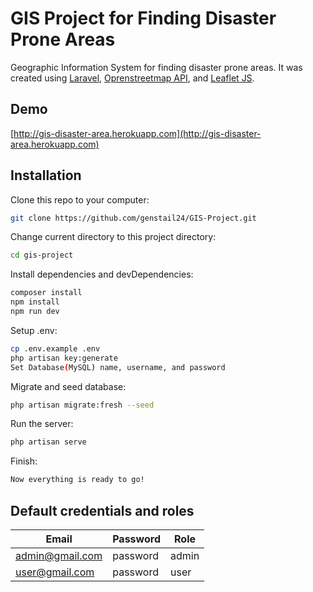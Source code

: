 # GIS Project for Finding Disaster Prone Areas
Geographic Information System for finding disaster prone areas. It was created using [Laravel](https://laravel.com), [Oprenstreetmap API](https://openstreetmap.org), and [Leaflet JS](https://leafletjs.com). 

## Demo
[http://gis-disaster-area.herokuapp.com](http://gis-disaster-area.herokuapp.com)

## Installation
Clone this repo to your computer:
```sh
git clone https://github.com/genstail24/GIS-Project.git
```
Change current directory to this project directory:
```sh
cd gis-project
```
Install dependencies and devDependencies:
```sh
composer install
npm install
npm run dev
```
Setup .env:
```sh
cp .env.example .env
php artisan key:generate
Set Database(MySQL) name, username, and password
```
Migrate and seed database:
```sh
php artisan migrate:fresh --seed
```
Run the server:
```sh
php artisan serve
```
Finish:
```sh
Now everything is ready to go!
```

## Default credentials and roles
| Email | Password | Role |
| ------ | ------ | ----- |
| admin@gmail.com | password | admin |
| user@gmail.com | password | user |